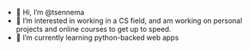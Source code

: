 - 👋 Hi, I’m @tsennema
- 👀 I’m interested in working in a CS field, and am working on personal projects and online courses to get up to speed.
- 🌱 I’m currently learning python-backed web apps

<!---
tsennema/tsennema is a ✨ special ✨ repository because its `README.md` (this file) appears on your GitHub profile.
You can click the Preview link to take a look at your changes.
--->

